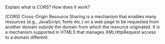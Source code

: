 Explain what is CORS? How does it work?

(CORS) Cross-Origin Resource Sharing is a mechanism that enables many resources (e.g., JavaScript, fonts etc.) on a web page to be requested from another domain outside the domain from which the resource originated.  It is a mechanism supported in HTML5 that manages XMLHttpRequest access to a domain different.
